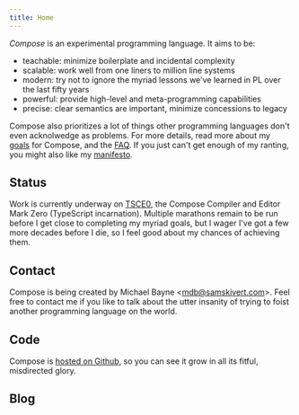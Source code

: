 ```yaml
---
title: Home
---
```


*Compose* is an experimental programming language. It aims to be:

* teachable: minimize boilerplate and incidental complexity
* scalable: work well from one liners to million line systems
* modern: try not to ignore the myriad lessons we've learned in PL over the last fifty years
* powerful: provide high-level and meta-programming capabilities
* precise: clear semantics are important, minimize concessions to legacy

Compose also prioritizes a lot of things other programming languages don't even acknolwedge as
problems. For more details, read more about my [goals](goals/) for Compose, and the [FAQ](faq/). If
you just can't get enough of my ranting, you might also like my [manifesto](posts/manifesto/).

## Status

Work is currently underway on [TSCE0](https://github.com/samskivert/compose/tree/master/tsce0), the
Compose Compiler and Editor Mark Zero (TypeScript incarnation). Multiple marathons remain to be run
before I get close to completing my myriad goals, but I wager I've got a few more decades before I
die, so I feel good about my chances of achieving them.

## Contact

Compose is being created by Michael Bayne &lt;<mdb@samskivert.com>&gt;. Feel free to contact me if
you like to talk about the utter insanity of trying to foist another programming language on the
world.

## Code

Compose is [hosted on Github](https://github.com/samskivert/compose), so you can see it grow in all
its fitful, misdirected glory.

## Blog
